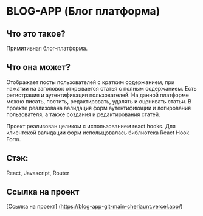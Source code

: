 # BLOG-APP (Блог платформа)

## Что это такое?

Примитивная блог-платформа.

## Что она может?

Отображает посты пользователей с кратким содержанием, при нажатии на заголовок открывается статья с полным содержанием.
Есть регистрация и аутентификация пользователей.
На данной платформе можно писать, постить, редактировать, удалять и оценивать статьи.
В проекте реализована валидация форм аутентификации и логирования пользователя, а также создания и редактирования статей.

Проект реализован целиком с использованием react hooks.
Для клиентской валидации форм испольщовалась библиотека React Hook Form.

## Стэк:

React, Javascript, Router

## Cсылка на проект

[Ссылка на проект] (https://blog-app-git-main-cheriaunt.vercel.app/)
